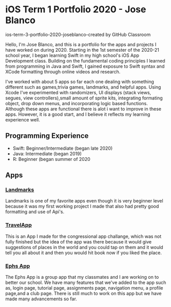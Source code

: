 # iOS Term 1 Portfolio 2020 - Jose Blanco
ios-term-3-portfolio-2020-joseblanco-created by GitHub Classroom

Hello, I'm Jose Blanco, and this is a portfolio for the apps and projects I have worked on during 2020. Starting in the 1st semester of the 2020-21 school year, I began learning Swift in my high school's iOS App Development class. Building on the fundamental coding principles I learned from programming in Java and Swift, I gained exposure to Swift syntax and XCode formatting through online videos and research.

I've worked with about 5 apps so far each one dealing with something different such as games,trivia games, landmarks, and helpful apps. Using Xcode I've experimented with randomizers, UI displays (stack views, segues, view controllers),small amount of sprite kits, integrating formating object, drop down menus,  and incorporating logic based functions. Although these apps are functional there is alot i want to improve in these apps. However, it is a good start, and I believe it reflects my learning experience well. 

## Programming Experience
* Swift: Beginner/Intermediate (began late 2020)
* Java: Intermediate (began 2019)
* R: Beginner (began summer of 2020


## Apps
### [Landmarks]("https://docs.google.com/document/d/1-HpmWTEoHt5wqnfs8V4jOEjWCfZJ8b7pHqJt0a5nI3Y/edit?usp=sharing")
Landmarks is one of my favorite apps even though it is very beginner level because it was my first working project I made that also had pretty good formatting and use of Api's.

### [TravelApp]("https://docs.google.com/document/d/1jzvVsfyNLk7htkbyLGS3hg4fx2XLcssq0huZorRGEjM/edit?usp=sharing")
This is an App I made for the congressional app challange, which was not fully finished but the idea of the app was there because it would give suggestions of places in the world and you could tap on them and it would tell you all about it and then you would hit book now if you liked the place.

### [Ephs App]("https://github.com/connorholm/EPHS-App") 
The Ephs App is a group app that my classmates and I are working on to better our school. We have many features that we've added to the app such as, login page, tutorial page, assignments page, navigation menu, a profile page,and a club page. There is still much to work on this app but we have made many advancements so far.


